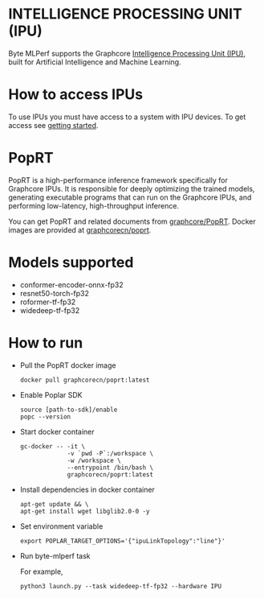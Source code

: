# INTELLIGENCE PROCESSING UNIT (IPU)

Byte MLPerf supports the Graphcore [Intelligence Processing Unit (IPU)](https://www.graphcore.ai/products/ipu), built for Artificial Intelligence and Machine Learning.

# How to access IPUs

To use IPUs you must have access to a system with IPU devices. To get access see [getting started](https://www.graphcore.ai/getstarted).

# PopRT

PopRT is a high-performance inference framework specifically for Graphcore IPUs. It is responsible for deeply optimizing the trained models, generating executable programs that can run on the Graphcore IPUs, and performing low-latency, high-throughput inference.

You can get PopRT and related documents from [graphcore/PopRT](https://github.com/graphcore/PopRT). Docker images are provided at [graphcorecn/poprt](https://hub.docker.com/r/graphcorecn/poprt).

# Models supported

- conformer-encoder-onnx-fp32
- resnet50-torch-fp32
- roformer-tf-fp32
- widedeep-tf-fp32

# How to run

- Pull the PopRT docker image

  ```
  docker pull graphcorecn/poprt:latest
  ```

- Enable Poplar SDK

  ```
  source [path-to-sdk]/enable
  popc --version
  ```

- Start docker container

  ```
  gc-docker -- -it \
               -v `pwd -P`:/workspace \
               -w /workspace \
               --entrypoint /bin/bash \
               graphcorecn/poprt:latest
  ```

- Install dependencies in docker container

  ```
  apt-get update && \
  apt-get install wget libglib2.0-0 -y
  ```

- Set environment variable

  ```
  export POPLAR_TARGET_OPTIONS='{"ipuLinkTopology":"line"}'
  ```

- Run byte-mlperf task

  For example,

  ```
  python3 launch.py --task widedeep-tf-fp32 --hardware IPU
  ```
